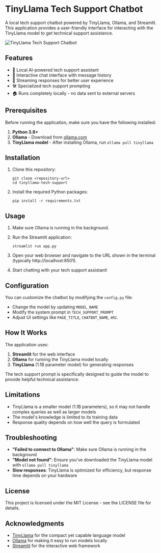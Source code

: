 # TinyLlama Tech Support Chatbot

A local tech support chatbot powered by TinyLlama, Ollama, and Streamlit. This application provides a user-friendly interface for interacting with the TinyLlama model to get technical support assistance.

![TinyLlama Tech Support Chatbot](https://img.shields.io/badge/TinyLlama-Tech%20Support-blue)

## Features

- 🤖 Local AI-powered tech support assistant
- 💬 Interactive chat interface with message history
- 🔄 Streaming responses for better user experience
- 🛠️ Specialized tech support prompting
- 🏠 Runs completely locally - no data sent to external servers

## Prerequisites

Before running the application, make sure you have the following installed:

1. **Python 3.8+**
2. **Ollama** - Download from [ollama.com](https://ollama.com/download)
3. **TinyLlama model** - After installing Ollama, run `ollama pull tinyllama`

## Installation

1. Clone this repository:
   ```
   git clone <repository-url>
   cd tinyllama-tech-support
   ```

2. Install the required Python packages:
   ```
   pip install -r requirements.txt
   ```

## Usage

1. Make sure Ollama is running in the background.

2. Run the Streamlit application:
   ```
   streamlit run app.py
   ```

3. Open your web browser and navigate to the URL shown in the terminal (typically http://localhost:8501).

4. Start chatting with your tech support assistant!

## Configuration

You can customize the chatbot by modifying the `config.py` file:

- Change the model by updating `MODEL_NAME`
- Modify the system prompt in `TECH_SUPPORT_PROMPT`
- Adjust UI settings like `PAGE_TITLE`, `CHATBOT_NAME`, etc.

## How It Works

The application uses:

1. **Streamlit** for the web interface
2. **Ollama** for running the TinyLlama model locally
3. **TinyLlama** (1.1B parameter model) for generating responses

The tech support prompt is specifically designed to guide the model to provide helpful technical assistance.

## Limitations

- TinyLlama is a smaller model (1.1B parameters), so it may not handle complex queries as well as larger models
- The model's knowledge is limited to its training data
- Response quality depends on how well the query is formulated

## Troubleshooting

- **"Failed to connect to Ollama"**: Make sure Ollama is running in the background
- **"Model not found"**: Ensure you've downloaded the TinyLlama model with `ollama pull tinyllama`
- **Slow responses**: TinyLlama is optimized for efficiency, but response time depends on your hardware

## License

This project is licensed under the MIT License - see the LICENSE file for details.

## Acknowledgments

- [TinyLlama](https://github.com/jzhang38/TinyLlama) for the compact yet capable language model
- [Ollama](https://ollama.com) for making it easy to run models locally
- [Streamlit](https://streamlit.io) for the interactive web framework
